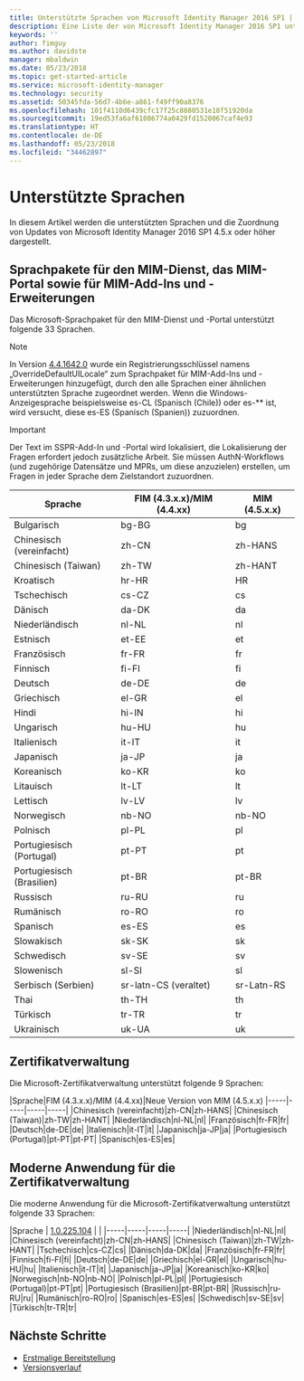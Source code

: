```yaml
---
title: Unterstützte Sprachen von Microsoft Identity Manager 2016 SP1 | Microsoft-Dokumentation
description: Eine Liste der von Microsoft Identity Manager 2016 SP1 unterstützten Sprachen.
keywords: ''
author: fimguy
ms.author: davidste
manager: mbaldwin
ms.date: 05/23/2018
ms.topic: get-started-article
ms.service: microsoft-identity-manager
ms.technology: security
ms.assetid: 50345fda-56d7-4b6e-a861-f49ff90a8376
ms.openlocfilehash: 101f4110d6439cfc17f25c8880531e18f51920da
ms.sourcegitcommit: 19ed53fa6af61086774a0429fd1520067caf4e93
ms.translationtype: HT
ms.contentlocale: de-DE
ms.lasthandoff: 05/23/2018
ms.locfileid: "34462897"
---
```

# <a name="supported-languages"></a>Unterstützte Sprachen

In diesem Artikel werden die unterstützten Sprachen und die Zuordnung von Updates von Microsoft Identity Manager 2016 SP1 4.5.x oder höher dargestellt.

## <a name="mim-service-and-portal-and-add-ins-and-extensions-language-pack"></a>Sprachpakete für den MIM-Dienst, das MIM-Portal sowie für MIM-Add-Ins und -Erweiterungen 

Das Microsoft-Sprachpaket für den MIM-Dienst und -Portal unterstützt folgende 33 Sprachen.  

> [!NOTE]
> In Version [4.4.1642.0](https://support.microsoft.com/en-us/help/4021562/hotfix-rollup-package-build-4-4-1642-0-is-available-for-microsoft) wurde ein Registrierungsschlüssel namens „OverrideDefaultUILocale“ zum Sprachpaket für MIM-Add-Ins und -Erweiterungen hinzugefügt, durch den alle Sprachen einer ähnlichen unterstützten Sprache zugeordnet werden. Wenn die Windows-Anzeigesprache beispielsweise es-CL (Spanisch (Chile)) oder es-** ist, wird versucht, diese es-ES (Spanisch (Spanien)) zuzuordnen.

> [!IMPORTANT]
> Der Text im SSPR-Add-In und -Portal wird lokalisiert, die Lokalisierung der Fragen erfordert jedoch zusätzliche Arbeit. Sie müssen AuthN-Workflows (und zugehörige Datensätze und MPRs, um diese anzuzielen) erstellen, um Fragen in jeder Sprache dem Zielstandort zuzuordnen.

|Sprache|FIM (4.3.x.x)/MIM (4.4.xx)|MIM (4.5.x.x)
|-----|-----|-----|
|Bulgarisch|bg-BG|bg|
|Chinesisch (vereinfacht)|zh-CN|zh-HANS|
|Chinesisch (Taiwan)|zh-TW|zh-HANT|
|Kroatisch|hr-HR|HR|
|Tschechisch|cs-CZ|cs|
|Dänisch|da-DK|da|
|Niederländisch|nl-NL|nl|
|Estnisch|et-EE|et|
|Französisch|fr-FR|fr|
|Finnisch|fi-FI|fi|
|Deutsch|de-DE|de|
|Griechisch|el-GR|el|
|Hindi|hi-IN|hi|
|Ungarisch|hu-HU|hu|
|Italienisch|it-IT|it|
|Japanisch|ja-JP|ja|
|Koreanisch|ko-KR|ko|
|Litauisch|lt-LT|lt|
|Lettisch|lv-LV|lv|
|Norwegisch|nb-NO|nb-NO|
|Polnisch|pl-PL|pl|
|Portugiesisch (Portugal)|pt-PT|pt|
|Portugiesisch (Brasilien)|pt-BR|pt-BR|
|Russisch|ru-RU|ru||sv|
|Rumänisch|ro-RO|ro|
|Spanisch|es-ES|es|
|Slowakisch|sk-SK|sk|
|Schwedisch|sv-SE|sv|
|Slowenisch|sl-SI|sl|
|Serbisch (Serbien) |sr-latn-CS (veraltet)|sr-Latn-RS|
|Thai|th-TH|th|
|Türkisch|tr-TR|tr|
|Ukrainisch|uk-UA|uk|

## <a name="certificate-management"></a>Zertifikatverwaltung 
Die Microsoft-Zertifikatverwaltung unterstützt folgende 9 Sprachen: 

|Sprache|FIM (4.3.x.x)/MIM (4.4.xx)|Neue Version von MIM (4.5.x.x)
|-----|-----|-----|-----|
|Chinesisch (vereinfacht)|zh-CN|zh-HANS|
|Chinesisch (Taiwan)|zh-TW|zh-HANT|
|Niederländisch|nl-NL|nl|
|Französisch|fr-FR|fr|
|Deutsch|de-DE|de|
|Italienisch|it-IT|it|
|Japanisch|ja-JP|ja|
|Portugiesisch (Portugal)|pt-PT|pt-PT|
|Spanisch|es-ES|es|

## <a name="certificate-management-modern-application"></a>Moderne Anwendung für die Zertifikatverwaltung  
Die moderne Anwendung für die Microsoft-Zertifikatverwaltung unterstützt folgende 33 Sprachen: 

|Sprache | [1.0.225.104](https://www.microsoft.com/en-us/download/details.aspx?id=54954) | |
|-----|-----|-----|-----|
|Niederländisch|nl-NL|nl|
|Chinesisch (vereinfacht)|zh-CN|zh-HANS|
|Chinesisch (Taiwan)|zh-TW|zh-HANT|
|Tschechisch|cs-CZ|cs|
|Dänisch|da-DK|da|
|Französisch|fr-FR|fr|
|Finnisch|fi-FI|fi|
|Deutsch|de-DE|de|
|Griechisch|el-GR|el|
|Ungarisch|hu-HU|hu|
|Italienisch|it-IT|it|
|Japanisch|ja-JP|ja|
|Koreanisch|ko-KR|ko|
|Norwegisch|nb-NO|nb-NO|
|Polnisch|pl-PL|pl|
|Portugiesisch (Portugal)|pt-PT|pt|
|Portugiesisch (Brasilien)|pt-BR|pt-BR|
|Russisch|ru-RU|ru|
|Rumänisch|ro-RO|ro|
|Spanisch|es-ES|es|
|Schwedisch|sv-SE|sv|
|Türkisch|tr-TR|tr|

## <a name="next-steps"></a>Nächste Schritte

- [Erstmalige Bereitstellung](microsoft-identity-manager-deploy.md)
- [Versionsverlauf](/reference/version-history.md)